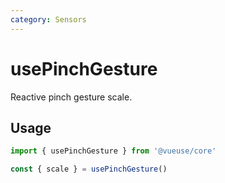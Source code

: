 ```yaml
---
category: Sensors
---
```


# usePinchGesture

Reactive pinch gesture scale.


## Usage

```ts
import { usePinchGesture } from '@vueuse/core'

const { scale } = usePinchGesture()
```
